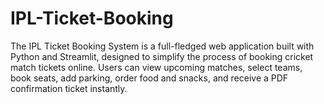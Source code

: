 # IPL-Ticket-Booking
The IPL Ticket Booking System is a full-fledged web application built with Python and Streamlit, designed to simplify the process of booking cricket match tickets online. Users can view upcoming matches, select teams, book seats, add parking, order food and snacks, and receive a PDF confirmation ticket instantly.
